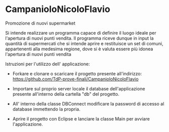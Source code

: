 # CampanioloNicoloFlavio
Promozione di nuovi supermarket

Si intende realizzare un programma capace di definire il luogo ideale per l'apertura di nuovi punti vendita.
Il programma riceve dunque in input la quantità di supermercati che si intende aprire e restituisce un set di comuni, 
appartenenti alla medesima regione, dove si è valuta essere più idonea l'apertura di nuovi punti vendita

Istruzioni per l'utilizzo dell' applicazione:

 - Forkare e clonare o scaricare il progetto presente all'indirizzo: https://github.com/TdP-prove-finali/CampanioloNicoloFlavio

 - Importare sul proprio server locale il database dell'applicazione presente all'interno della cartella "db" del progetto.

 - All' interno della classe DBConnect modificare la password di accesso al database immettendo la propria.

 - Aprire il progetto con Eclipse e lanciare la classe Main per avviare l'applicazione.
